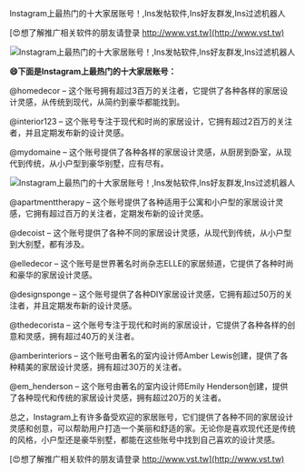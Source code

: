 Instagram上最热门的十大家居账号！,Ins发帖软件,Ins好友群发,Ins过滤机器人

[😍想了解推广相关软件的朋友请登录 http://www.vst.tw](http://www.vst.tw)

 <center><img src="https://vst.tw/MP4/tuiguang/png/0.png" alt="Instagram上最热门的十大家居账号！,Ins发帖软件,Ins好友群发,Ins过滤机器人"></center>

**😄下面是Instagram上最热门的十大家居账号：**

@homedecor – 这个账号拥有超过3百万的关注者，它提供了各种各样的家居设计灵感，从传统到现代，从简约到豪华都能找到。

@interior123 – 这个账号专注于现代和时尚的家居设计，它拥有超过2百万的关注者，并且定期发布新的设计灵感。

@mydomaine – 这个账号提供了各种各样的家居设计灵感，从厨房到卧室，从现代到传统，从小户型到豪华别墅，应有尽有。

 <center><img src="https://vst.tw/MP4/tuiguang/png/5.png" alt="Instagram上最热门的十大家居账号！,Ins发帖软件,Ins好友群发,Ins过滤机器人"></center>

@apartmenttherapy – 这个账号提供了各种适用于公寓和小户型的家居设计灵感，它拥有超过百万的关注者，定期发布新的设计灵感。

@decoist – 这个账号提供了各种不同的家居设计灵感，从现代到传统，从小户型到大别墅，都有涉及。

@elledecor – 这个账号是世界著名时尚杂志ELLE的家居频道，它提供了各种时尚和豪华的家居设计灵感。

@designsponge – 这个账号提供了各种DIY家居设计灵感，它拥有超过50万的关注者，并且定期发布新的设计灵感。

@thedecorista – 这个账号专注于现代和时尚的家居设计，它提供了各种各样的创意和灵感，拥有超过40万的关注者。

@amberinteriors – 这个账号由著名的室内设计师Amber Lewis创建，提供了各种精美的家居设计灵感，拥有超过30万的关注者。

@em_henderson – 这个账号由著名的室内设计师Emily Henderson创建，提供了各种现代和传统的家居设计灵感，拥有超过20万的关注者。

总之，Instagram上有许多备受欢迎的家居账号，它们提供了各种不同的家居设计灵感和创意，可以帮助用户打造一个美丽和舒适的家。无论你是喜欢现代还是传统的风格，小户型还是豪华别墅，都能在这些账号中找到自己喜欢的设计灵感。

[😍想了解推广相关软件的朋友请登录 http://www.vst.tw](http://www.vst.tw)



